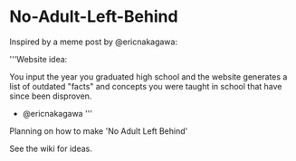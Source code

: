 # No-Adult-Left-Behind

Inspired by a meme post by @ericnakagawa:

'''Website idea:

You input the year you graduated high school and the website generates a list of outdated "facts" and concepts you were taught in school that have since been disproven.

- @ericnakagawa
'''

Planning on how to make 'No Adult Left Behind' 

See the wiki for ideas. 
